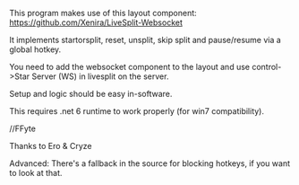 This program makes use of this layout component: https://github.com/Xenira/LiveSplit-Websocket

It implements startorsplit, reset, unsplit, skip split and pause/resume via a global hotkey.

You need to add the websocket component to the layout and use control->Star Server (WS) in livesplit on the server.

Setup and logic should be easy in-software.

This requires .net 6 runtime to work properly (for win7 compatibility).

//FFyte

Thanks to Ero & Cryze

Advanced:
There's a fallback in the source for blocking hotkeys, if you want to look at that.
